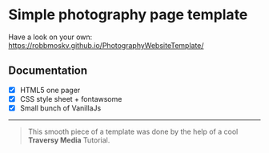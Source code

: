 # Simple photography page template

Have a look on your own: https://robbmoskv.github.io/PhotographyWebsiteTemplate/

## Documentation

- [x] HTML5 one pager
- [x] CSS style sheet + fontawsome
- [x] Small bunch of VanillaJs

---

> This smooth piece of a template was done by the help of a cool **Traversy Media** Tutorial.
